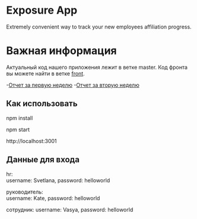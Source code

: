 # Exposure App
Extremely convenient way to track your new employees affiliation progress.

# Важная информация
Актуальный код нашего приложения лежит в ветке master. Код фронта вы можете найти в ветке [front](https://github.com/greenatom-hr-case-lab/exposure-app-4x4/tree/front).

-[Отчет за первую неделю](https://youtu.be/-ZwnUnwZZlc)
-[Отчет за вторую неделю](https://youtu.be/-0WG5laPraQ)

## Как использовать
  npm install
  
  npm start
  
  http://localhost:3001
  
## Данные для входа 
  hr:  
    username: Svetlana, 
    password: helloworld
    
  руководитель:  
    username: Kate, 
    password: helloworld
  
  сотрудник: 
    username: Vasya,
    password: helloworld
    
    
